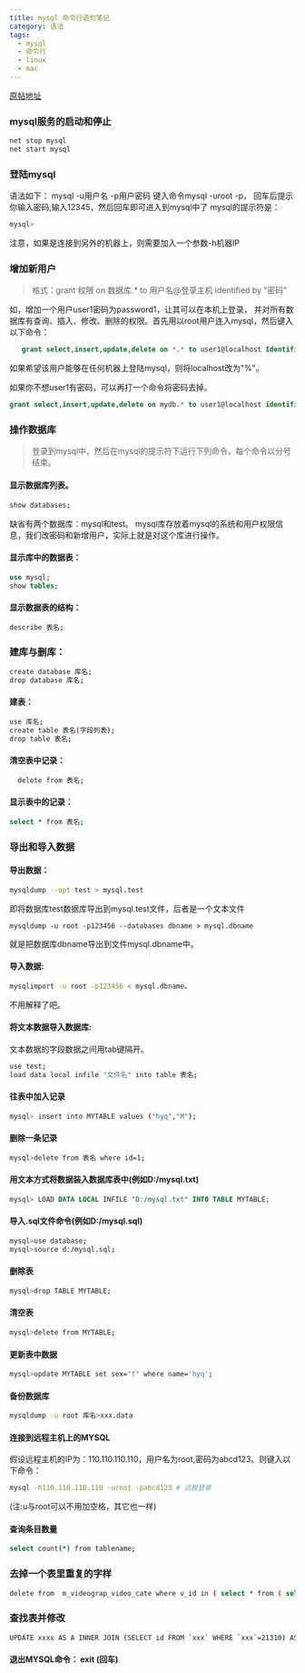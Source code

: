 ```yaml
---
title: mysql 命令行语句笔记
category: 语法
tags:
  - mysql
  - 命令行
  - linux
  - mac
---
```


[原帖地址](http://www.cnblogs.com/good_hans/archive/2010/03/29/1700046.html)

### mysql服务的启动和停止

```sh
net stop mysql
net start mysql
```

### 登陆mysql

语法如下： mysql -u用户名 -p用户密码
键入命令mysql -uroot -p， 回车后提示你输入密码,输入12345，然后回车即可进入到mysql中了
mysql的提示符是：

```sh
mysql>
```

注意，如果是连接到另外的机器上，则需要加入一个参数-h机器IP

### 增加新用户

> 格式：grant 权限 on 数据库.* to 用户名@登录主机 identified by "密码"

   如，增加一个用户user1密码为password1，让其可以在本机上登录， 并对所有数  据库有查询、插入、修改、删除的权限。首先用以root用户连入mysql，然后键入以下命令：

```sql
   grant select,insert,update,delete on *.* to user1@localhost Identified by "password1";
```

如果希望该用户能够在任何机器上登陆mysql，则将localhost改为"%"。

如果你不想user1有密码，可以再打一个命令将密码去掉。

```sql
grant select,insert,update,delete on mydb.* to user1@localhost identified by "";
```
 
### 操作数据库

> 登录到mysql中，然后在mysql的提示符下运行下列命令，每个命令以分号结束。

#### 显示数据库列表。

```sql
show databases;
```

缺省有两个数据库：mysql和test。 mysql库存放着mysql的系统和用户权限信息，我们改密码和新增用户，实际上就是对这个库进行操作。

#### 显示库中的数据表：

```sql
use mysql;
show tables;
```

#### 显示数据表的结构：

```sh
describe 表名;
```

### 建库与删库：

```sh
create database 库名;
drop database 库名;
```

#### 建表：

```sh
use 库名;
create table 表名(字段列表);
drop table 表名;
```

#### 清空表中记录：

```sh
  delete from 表名;
```

#### 显示表中的记录：

```sh
select * from 表名;
```
 

### 导出和导入数据

#### 导出数据：

```sh
mysqldump --opt test > mysql.test
```

即将数据库test数据库导出到mysql.test文件，后者是一个文本文件

```
mysqldump -u root -p123456 --databases dbname > mysql.dbname
```

就是把数据库dbname导出到文件mysql.dbname中。

#### 导入数据:

```sh
mysqlimport -u root -p123456 < mysql.dbname。
```

不用解释了吧。

#### 将文本数据导入数据库:

文本数据的字段数据之间用tab键隔开。

```sh
use test;
load data local infile "文件名" into table 表名;
```

#### 往表中加入记录

```sh
mysql> insert into MYTABLE values ("hyq","M");
```

#### 删除一条记录

```sh
mysql>delete from 表名 where id=1;
```


#### 用文本方式将数据装入数据库表中(例如D:/mysql.txt)

```sql
mysql> LOAD DATA LOCAL INFILE "D:/mysql.txt" INTO TABLE MYTABLE;
```

#### 导入.sql文件命令(例如D:/mysql.sql)

```sh
mysql>use database;
mysql>source d:/mysql.sql;
```

#### 删除表

```sh
mysql>drop TABLE MYTABLE;
```

#### 清空表

```sh
mysql>delete from MYTABLE;
```

#### 更新表中数据

```sh
mysql>update MYTABLE set sex="f" where name='hyq';
```

#### 备份数据库

```sh
mysqldump -u root 库名>xxx.data
```

#### 连接到远程主机上的MYSQL


假设远程主机的IP为：110.110.110.110，用户名为root,密码为abcd123。则键入以下命令：

```sh
mysql -h110.110.110.110 -uroot -pabcd123 # 远程登录
```

(注:u与root可以不用加空格，其它也一样)

#### 查询条目数量

```sh
select count(*) from tablename;
```

### 去掉一个表里重复的字样


```sh
delete from  m_videograp_video_cate where v_id in ( select * from ( select v_id from m_videograp_video_cate group by v_id  having count(v_id) > 1 ) as temp) and vc_id=1006;
```

### 查找表并修改

```sh
UPDATE xxxx AS A INNER JOIN (SELECT id FROM `xxx` WHERE `xxx`=21310) AS B ON A.id=B.id SET A.xxxx='1002'
```

#### 退出MYSQL命令： exit (回车)



